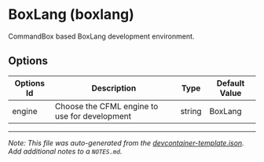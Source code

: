 
# BoxLang (boxlang)

CommandBox based BoxLang development environment.

## Options

| Options Id | Description | Type | Default Value |
|-----|-----|-----|-----|
| engine | Choose the CFML engine to use for development | string | BoxLang |



---

_Note: This file was auto-generated from the [devcontainer-template.json](https://github.com/jbeers/devcontainer-template-boxlang/blob/main/src/boxlang/devcontainer-template.json).  Add additional notes to a `NOTES.md`._
